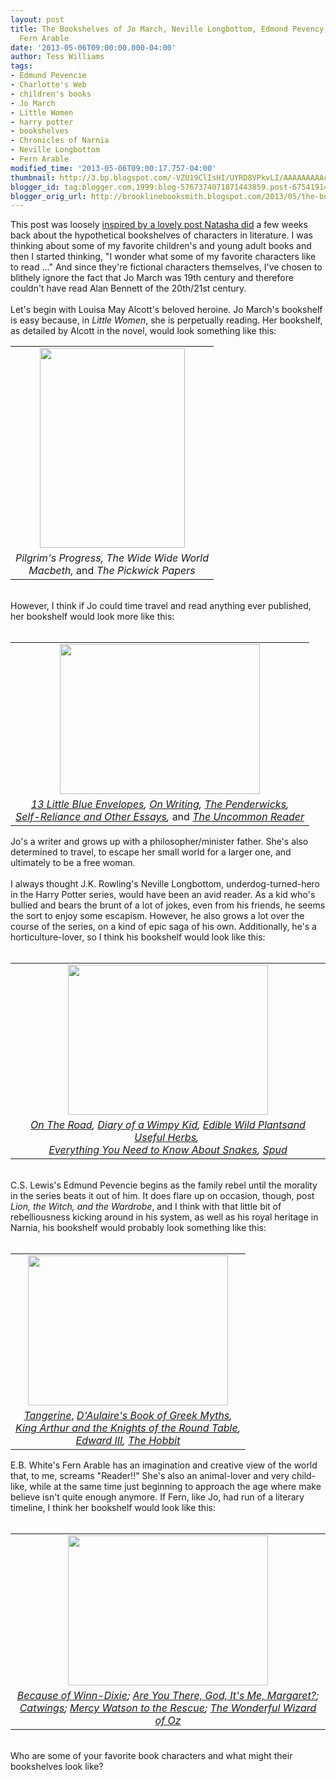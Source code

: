 ```yaml
---
layout: post
title: The Bookshelves of Jo March, Neville Longbottom, Edmond Pevency, Claus and
  Fern Arable
date: '2013-05-06T09:00:00.000-04:00'
author: Tess Williams
tags:
- Edmund Pevencie
- Charlotte's Web
- children's books
- Jo March
- Little Women
- harry potter
- bookshelves
- Chronicles of Narnia
- Neville Longbottom
- Fern Arable
modified_time: '2013-05-06T09:00:17.757-04:00'
thumbnail: http://3.bp.blogspot.com/-VZU19ClIsHI/UYRD8VPkvLI/AAAAAAAAAcM/Tk9R79aSj9M/s72-c/Jo+March+1.JPG
blogger_id: tag:blogger.com,1999:blog-5767374071871443859.post-6754191483179495968
blogger_orig_url: http://brooklinebooksmith.blogspot.com/2013/05/the-bookshelves-of-jo-march-neville.html
---
```


This post was loosely <a href="http://brooklinebooksmith.blogspot.com/2013/03/bookshelves-of-characters.html">inspired by a lovely post Natasha did</a>&nbsp;a few weeks back about the hypothetical bookshelves of characters in literature. I was thinking about some of my favorite children's and young adult books and then I started thinking, "I wonder what some of my favorite characters like to read ..." And since they're fictional characters themselves, I've chosen to blithely ignore the fact that Jo March was 19th century and therefore couldn't have read Alan Bennett of the 20th/21st century.<br /><br />Let's begin with Louisa May Alcott's beloved heroine. Jo March's bookshelf is easy because, in <i>Little Women</i>,&nbsp;she is perpetually reading. Her bookshelf, as detailed by Alcott in the novel, would look something like this:<br /><div class="separator" style="clear: both; text-align: center;"></div><table align="center" cellpadding="0" cellspacing="0" class="tr-caption-container" style="margin-left: auto; margin-right: auto; text-align: center;"><tbody><tr><td style="text-align: center;"><a href="http://3.bp.blogspot.com/-VZU19ClIsHI/UYRD8VPkvLI/AAAAAAAAAcM/Tk9R79aSj9M/s1600/Jo+March+1.JPG" imageanchor="1" style="margin-left: auto; margin-right: auto;"><img border="0" height="320" src="http://3.bp.blogspot.com/-VZU19ClIsHI/UYRD8VPkvLI/AAAAAAAAAcM/Tk9R79aSj9M/s320/Jo+March+1.JPG" width="232" /></a></td></tr><tr><td class="tr-caption" style="text-align: center;"><i>Pilgrim's Progress, The Wide Wide World<br />Macbeth, </i>and <i>The Pickwick Papers</i></td></tr></tbody></table><div style="text-align: center;"><br /><div style="text-align: left;">However, I think if Jo could time travel and read anything ever published, her bookshelf would look more like this:</div></div><br /><table align="center" cellpadding="0" cellspacing="0" class="tr-caption-container" style="margin-left: auto; margin-right: auto; text-align: center;"><tbody><tr><td style="text-align: center;"><a href="http://3.bp.blogspot.com/-1v6SfAunjVs/UYREBarvpHI/AAAAAAAAAcU/87CzSHO5AI8/s1600/jo+march+2.JPG" imageanchor="1" style="margin-left: auto; margin-right: auto;"><img border="0" height="240" src="http://3.bp.blogspot.com/-1v6SfAunjVs/UYREBarvpHI/AAAAAAAAAcU/87CzSHO5AI8/s320/jo+march+2.JPG" width="320" /></a></td></tr><tr><td class="tr-caption" style="text-align: center;"><i><a href="http://www.brooklinebooksmith-shop.com/book/9780060541439">13 Little Blue Envelopes</a>, <a href="http://www.brooklinebooksmith-shop.com/book/9781439156810">On Writing</a>, <a href="http://www.brooklinebooksmith-shop.com/book/9780440420477">The Penderwicks</a>,<br /><a href="http://www.brooklinebooksmith-shop.com/book/9780486277905">Self-Reliance and Other Essays</a>, </i>and <i><a href="http://www.brooklinebooksmith-shop.com/book/9780312427641">The Uncommon Reader</a></i></td></tr></tbody></table>Jo's a writer and grows up with a philosopher/minister father. She's also determined to travel, to escape her small world for a larger one, and ultimately to be a free woman.<br /><br />I always thought J.K. Rowling's Neville Longbottom, underdog-turned-hero in the Harry Potter series, would have been an avid reader. As a kid who's bullied and bears the brunt of a lot of jokes, even from his friends, he seems the sort to enjoy some escapism. However, he also grows a lot over the course of the series, on a kind of epic saga of his own. Additionally, he's a horticulture-lover, so I think his bookshelf would look like this:<br /><br /><table align="center" cellpadding="0" cellspacing="0" class="tr-caption-container" style="margin-left: auto; margin-right: auto; text-align: center;"><tbody><tr><td style="text-align: center;"><a href="http://2.bp.blogspot.com/-zKVZIjuEvWQ/UYRGkKLdmYI/AAAAAAAAAck/ufLy45ls9yM/s1600/neville+2.JPG" imageanchor="1" style="margin-left: auto; margin-right: auto;"><img border="0" height="240" src="http://2.bp.blogspot.com/-zKVZIjuEvWQ/UYRGkKLdmYI/AAAAAAAAAck/ufLy45ls9yM/s320/neville+2.JPG" width="320" /></a></td></tr><tr><td class="tr-caption" style="text-align: center;"><i><a href="http://www.brooklinebooksmith-shop.com/book/9780143105466">On The Road</a>, <a href="http://www.brooklinebooksmith-shop.com/book/9780810993136">Diary of a Wimpy Kid</a>, <a href="http://www.brooklinebooksmith-shop.com/book/9780762784691">Edible Wild Plantsand Useful Herbs</a>,&nbsp;</i><br /><i><a href="http://www.brooklinebooksmith-shop.com/book/9781465402462">Everything You Need to Know About Snakes</a>,&nbsp;<a href="http://www.brooklinebooksmith-shop.com/book/9781595141873">Spud</a></i></td></tr></tbody></table><br />C.S. Lewis's Edmund Pevencie begins as the family rebel until the morality in the series beats it out of him. It does flare up on occasion, though, post <i>Lion, the Witch, and the Wardrobe</i>,&nbsp;and I think with that little bit of rebelliousness kicking around in his system, as well as his royal heritage in Narnia, his bookshelf would probably look something like this:<br /><br /><table align="center" cellpadding="0" cellspacing="0" class="tr-caption-container" style="margin-left: auto; margin-right: auto; text-align: center;"><tbody><tr><td style="text-align: center;"><a href="http://4.bp.blogspot.com/-L28qQwDnppE/UYRLPeIypHI/AAAAAAAAAc8/KgD_dTiAarg/s1600/Edmund.JPG" imageanchor="1" style="margin-left: auto; margin-right: auto;"><img border="0" height="240" src="http://4.bp.blogspot.com/-L28qQwDnppE/UYRLPeIypHI/AAAAAAAAAc8/KgD_dTiAarg/s320/Edmund.JPG" width="320" /></a></td></tr><tr><td class="tr-caption" style="text-align: center;"><i><a href="http://www.brooklinebooksmith-shop.com/book/9780152057800">Tangerine</a></i>, <i><a href="http://www.brooklinebooksmith-shop.com/book/9780440406945">D'Aulaire's Book of Greek Myths</a>, <br /><a href="http://www.brooklinebooksmith-shop.com/book/9780141321011">King Arthur and the Knights of the Round Table</a>,<br /><a href="http://www.brooklinebooksmith-shop.com/book/9780300194081">Edward III</a>, <a href="http://www.brooklinebooksmith-shop.com/book/9780345339683">The Hobbit</a></i></td></tr></tbody></table>E.B. White's Fern Arable has an imagination and creative view of the world that, to me, screams "Reader!!" She's also an animal-lover and very child-like, while at the same time just beginning to approach the age where make believe isn't quite enough anymore. If Fern, like Jo, had run of a literary timeline, I think her bookshelf would look like this:<br /><br /><table align="center" cellpadding="0" cellspacing="0" class="tr-caption-container" style="margin-left: auto; margin-right: auto; text-align: center;"><tbody><tr><td style="text-align: center;"><a href="http://3.bp.blogspot.com/-w2L7EsX--9A/UYRLL7rPZQI/AAAAAAAAAc0/g_5OKgxNTYc/s1600/Fern+Arable.JPG" imageanchor="1" style="margin-left: auto; margin-right: auto;"><img border="0" height="240" src="http://3.bp.blogspot.com/-w2L7EsX--9A/UYRLL7rPZQI/AAAAAAAAAc0/g_5OKgxNTYc/s320/Fern+Arable.JPG" width="320" /></a></td></tr><tr><td class="tr-caption" style="text-align: center;"><i><a href="http://www.brooklinebooksmith-shop.com/book/9780763644321">Because of Winn-Dixie</a>; <a href="http://www.brooklinebooksmith-shop.com/book/9780440404194">Are You There, God, It's Me, Margaret?</a>;<br /><a href="http://www.brooklinebooksmith-shop.com/book/9780439551892">Catwings</a>; <a href="http://www.brooklinebooksmith-shop.com/book/9780763645045">Mercy Watson to the Rescue</a>; <a href="http://www.brooklinebooksmith-shop.com/book/9781423171263">The Wonderful Wizard of Oz</a></i></td></tr></tbody></table><br />Who are some of your favorite book characters and what might their bookshelves look like?